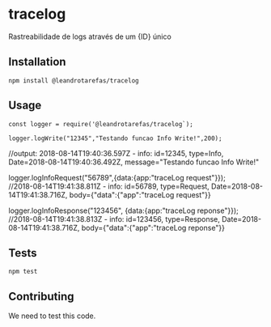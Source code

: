 # tracelog
Rastreabilidade de logs através de um {ID} único

## Installation

  `npm install @leandrotarefas/tracelog`

## Usage

    const logger = require('@leandrotarefas/tracelog`);

    logger.logWrite("12345","Testando funcao Info Write!",200);   
   //output: 2018-08-14T19:40:36.597Z - info:  id=12345, type=Info, Date=2018-08-14T19:40:36.492Z, message="Testando funcao Info Write!"
   
   logger.logInfoRequest("56789",{data:{app:"traceLog request"}});  
   //2018-08-14T19:41:38.811Z - info:  id=56789, type=Request, Date=2018-08-14T19:41:38.716Z, body={"data":{"app":"traceLog request"}}
   
   logger.logInfoResponse("123456", {data:{app:"traceLog reponse"}});
   //2018-08-14T19:41:38.813Z - info:  id=123456, type=Response, Date=2018-08-14T19:41:38.716Z, body={"data":{"app":"traceLog reponse"}}
   

## Tests

  `npm test`

## Contributing

We need to test this code.


